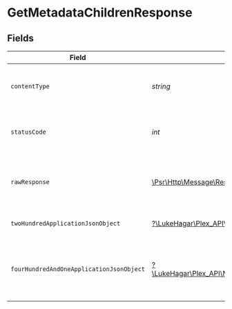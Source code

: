 # GetMetadataChildrenResponse


## Fields

| Field                                                                                                                                              | Type                                                                                                                                               | Required                                                                                                                                           | Description                                                                                                                                        |
| -------------------------------------------------------------------------------------------------------------------------------------------------- | -------------------------------------------------------------------------------------------------------------------------------------------------- | -------------------------------------------------------------------------------------------------------------------------------------------------- | -------------------------------------------------------------------------------------------------------------------------------------------------- |
| `contentType`                                                                                                                                      | *string*                                                                                                                                           | :heavy_check_mark:                                                                                                                                 | HTTP response content type for this operation                                                                                                      |
| `statusCode`                                                                                                                                       | *int*                                                                                                                                              | :heavy_check_mark:                                                                                                                                 | HTTP response status code for this operation                                                                                                       |
| `rawResponse`                                                                                                                                      | [\Psr\Http\Message\ResponseInterface](https://www.php-fig.org/psr/psr-7/#33-psrhttpmessageresponseinterface)                                       | :heavy_check_mark:                                                                                                                                 | Raw HTTP response; suitable for custom response parsing                                                                                            |
| `twoHundredApplicationJsonObject`                                                                                                                  | [?\LukeHagar\Plex_API\Models\Operations\GetMetadataChildrenResponseBody](../../Models/Operations/GetMetadataChildrenResponseBody.md)               | :heavy_minus_sign:                                                                                                                                 | The children of the library item.                                                                                                                  |
| `fourHundredAndOneApplicationJsonObject`                                                                                                           | [?\LukeHagar\Plex_API\Models\Operations\GetMetadataChildrenLibraryResponseBody](../../Models/Operations/GetMetadataChildrenLibraryResponseBody.md) | :heavy_minus_sign:                                                                                                                                 | Unauthorized - Returned if the X-Plex-Token is missing from the header or query.                                                                   |